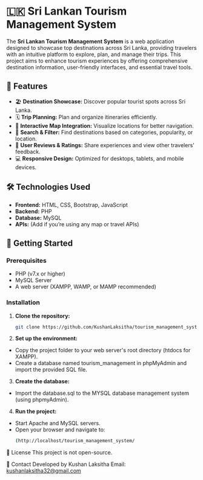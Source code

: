 # 🇱🇰 Sri Lankan Tourism Management System

The **Sri Lankan Tourism Management System** is a web application designed to showcase top destinations across Sri Lanka, providing travelers with an intuitive platform to explore, plan, and manage their trips. This project aims to enhance tourism experiences by offering comprehensive destination information, user-friendly interfaces, and essential travel tools.

## 🌟 Features

- 🏖️ **Destination Showcase:** Discover popular tourist spots across Sri Lanka.  
- 🗓️ **Trip Planning:** Plan and organize itineraries efficiently.  
- 📍 **Interactive Map Integration:** Visualize locations for better navigation.  
- 🔎 **Search & Filter:** Find destinations based on categories, popularity, or location.  
- 📝 **User Reviews & Ratings:** Share experiences and view other travelers' feedback.  
- 💻 **Responsive Design:** Optimized for desktops, tablets, and mobile devices.  

## 🛠️ Technologies Used

- **Frontend:** HTML, CSS, Bootstrap, JavaScript  
- **Backend:** PHP  
- **Database:** MySQL  
- **APIs:** (Add if you’re using any map or travel APIs)  

## 🚀 Getting Started

### Prerequisites
- PHP (v7.x or higher)  
- MySQL Server  
- A web server (XAMPP, WAMP, or MAMP recommended)  

### Installation
1. **Clone the repository:**  
   ```bash
   git clone https://github.com/KushanLaksitha/tourism_management_system.git
2. **Set up the environment:**
- Copy the project folder to your web server's root directory (htdocs for XAMPP).
- Create a database named tourism_management in phpMyAdmin and import the provided SQL file.
3. **Create the database:**
- Import the database.sql to the MYSQL database management system (using phpmyAdmin).
4. **Run the project:**
- Start Apache and MySQL servers.
- Open your browser and navigate to:
  ```bash
  (http://localhost/tourism_management_system/
📄 License
This project is not open-source.

📧 Contact
Developed by Kushan Laksitha
Email: kushanlaksitha32@gmail.com
